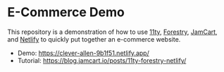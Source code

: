 # E-Commerce Demo

This repository is a demonstration of how to use [11ty](https://www.11ty.dev/), [Forestry](https://forestry.io/), [JamCart](https://jamcart.io/), and [Netlify](https://www.netlify.com/) to quickly put together an e-commerce website.

* Demo: https://clever-allen-9b1f51.netlify.app/
* Tutorial: https://blog.jamcart.io/posts/11ty-forestry-netlify/
